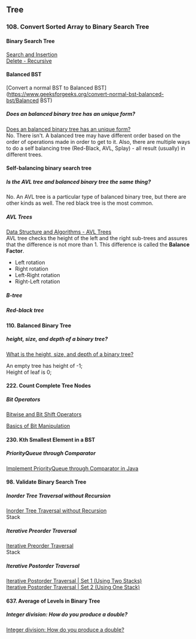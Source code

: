 ## Tree

### 108. Convert Sorted Array to Binary Search Tree
#### Binary Search Tree
[Search and Insertion](https://www.geeksforgeeks.org/binary-search-tree-set-1-search-and-insertion/)     
[Delete - Recursive](https://www.geeksforgeeks.org/binary-search-tree-set-2-delete/)  

#### Balanced BST
[Convert a normal BST to Balanced BST](https://www.geeksforgeeks.org/convert-normal-bst-balanced-bst/Balanced BST)   

##### Does an balanced binary tree has an unique form?
[Does an balanced binary tree has an unique form?](https://stackoverflow.com/questions/37608271/does-an-balanced-binary-tree-has-an-unique-form)   
No. There isn't. A balanced tree may have different order based on the order of operations made in order to get to it. Also, there are multiple ways to do a self balancing tree (Red-Black, AVL, Splay) - all result (usually) in different trees.

#### Self-balancing binary search tree
##### Is the AVL tree and balanced binary tree the same thing?
No. An AVL tree is a particular type of balanced binary tree, but there are other kinds as well. The red black tree is the most common.
##### AVL Trees
[Data Structure and Algorithms - AVL Trees](https://www.tutorialspoint.com/data_structures_algorithms/avl_tree_algorithm.htm)   
AVL tree checks the height of the left and the right sub-trees and assures that the difference is not more than 1. This difference is called the **Balance Factor**.

- Left rotation
- Right rotation
- Left-Right rotation
- Right-Left rotation   

##### B-tree

##### Red-black tree  


#### 110. Balanced Binary Tree
##### height, size, and depth of a binary tree?
[What is the height, size, and depth of a binary tree?](https://www.quora.com/What-is-the-height-size-and-depth-of-a-binary-tree)   

An empty tree has height of -1;   
Height of leaf is 0;   


#### 222. Count Complete Tree Nodes
##### Bit Operators
[Bitwise and Bit Shift Operators](https://docs.oracle.com/javase/tutorial/java/nutsandbolts/op3.html)   

[Basics of Bit Manipulation](https://www.hackerearth.com/practice/basic-programming/bit-manipulation/basics-of-bit-manipulation/tutorial/)   


#### 230. Kth Smallest Element in a BST
##### PriorityQueue through Comparator
[Implement PriorityQueue through Comparator in Java](https://www.geeksforgeeks.org/implement-priorityqueue-comparator-java/)   


#### 98. Validate Binary Search Tree
##### Inorder Tree Traversal without Recursion
[Inorder Tree Traversal without Recursion](https://www.geeksforgeeks.org/inorder-tree-traversal-without-recursion/)   
Stack

##### Iterative Preorder Traversal
[Iterative Preorder Traversal](https://www.geeksforgeeks.org/iterative-preorder-traversal/)   
Stack

##### Iterative Postorder Traversal
[Iterative Postorder Traversal | Set 1 (Using Two Stacks)](https://www.geeksforgeeks.org/iterative-postorder-traversal/)  
[Iterative Postorder Traversal | Set 2 (Using One Stack)](https://www.geeksforgeeks.org/iterative-postorder-traversal-using-stack/)  


#### 637. Average of Levels in Binary Tree
##### Integer division: How do you produce a double?
[Integer division: How do you produce a double?](https://stackoverflow.com/questions/3144610/integer-division-how-do-you-produce-a-double)   

